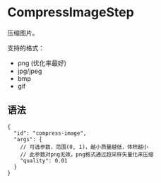 # CompressImageStep  

压缩图片。  

支持的格式：  

- png (优化率最好)
- jpg/jpeg
- bmp
- gif

## 语法  

```json5
{
  "id": "compress-image",
  "args": {
    // 可选参数，范围(0, 1)，越小质量越低，体积越小
    // 此参数对png无效，png格式通过超采样矢量化来压缩
    "quality": 0.01
  }
}
```